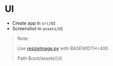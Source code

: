# UI

- Create app in `src/UI`
- Screenshot in `assets/UI`

> Note:
>
> Use [resizeImage.py](../scripts/resizeImage.py) with BASEWIDTH=400
>
> Path $root/assets/UI/